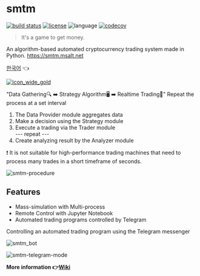 # smtm
[![build status](https://github.com/msaltnet/smtm/actions/workflows/python-test.yml/badge.svg)](https://github.com/msaltnet/smtm/actions/workflows/python-test.yml)
[![license](https://img.shields.io/github/license/msaltnet/smtm.svg?style=flat-square)](https://github.com/msaltnet/smtm/blob/master/LICENSE)
![language](https://img.shields.io/github/languages/top/msaltnet/smtm.svg?style=flat-square&colorB=green)
[![codecov](https://codecov.io/gh/msaltnet/smtm/branch/master/graph/badge.svg?token=USXTX7MG70)](https://codecov.io/gh/msaltnet/smtm)

> It's a game to get money. 

An algorithm-based automated cryptocurrency trading system made in Python. https://smtm.msalt.net

[한국어](https://github.com/msaltnet/smtm/blob/master/README.md) 👈

[![icon_wide_gold](https://user-images.githubusercontent.com/9311990/161744914-05e3d116-0e9b-447f-a015-136e0b9ec22b.png)](https://smtm.msalt.net/)

"Data Gathering🔍 ➡️ Strategy Algorithm🖥️ ➡️ Realtime Trading💸" Repeat the process at a set interval

1. The Data Provider module aggregates data  
2. Make a decision using the Strategy module  
3. Execute a trading via the Trader module  
 --- repeat ---
4. Create analyzing result by the Analyzer module  

❗ It is not suitable for high-performance trading machines that need to process many trades in a short timeframe of seconds.

![smtm-procedure](https://github.com/msaltnet/smtm/assets/9311990/1455246e-90c2-4093-8345-33276ebae50b)

## Features
- Mass-simulation with Multi-process
- Remote Control with Jupyter Notebook
- Automated trading programs controlled by Telegram

Controlling an automated trading program using the Telegram messenger

![smtm_bot](https://user-images.githubusercontent.com/9311990/150667094-95139bfb-03e0-41d5-bad9-6be05ec6c9df.png)

![smtm-telegram-mode](https://github.com/msaltnet/smtm/assets/9311990/22ba2ebd-13e6-4eee-a829-94209c5618a9)

**More information 👉[Wiki](https://github.com/msaltnet/smtm/wiki)**